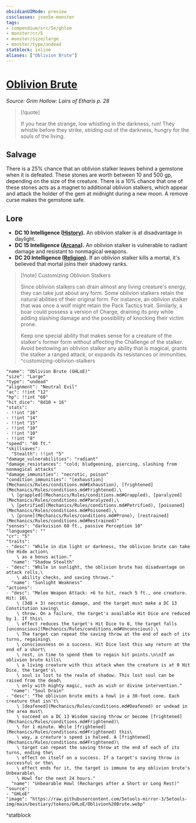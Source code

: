 ```yaml
---
obsidianUIMode: preview
cssclasses: json5e-monster
tags:
- compendium/src/5e/ghloe
- monster/cr/5
- monster/size/large
- monster/type/undead
statblock: inline
aliases: ["Oblivion Brute"]
---
```

# [Oblivion Brute](Mechanics\bestiary\undead/oblivion-brute-ghloe.md)
*Source: Grim Hollow: Lairs of Etharis p. 28*  

> [!quote]  
> 
> If you hear the strange, low whistling in the darkness, run! They whistle before they strike, striding out of the darkness, hungry for the souls of the living.

## Salvage

There is a 25% chance that an oblivion stalker leaves behind a gemstone when it is defeated. These stones are worth between 10 and 500 gp, depending on the size of the creature. There is a 10% chance that one of these stones acts as a magnet to additional oblivion stalkers, which appear and attack the holder of the gem at midnight during a new moon. A remove curse makes the gemstone safe.

## Lore

- **DC 10 Intelligence ([History](Mechanics/Rules/skills.md#History)).** An oblivion stalker is at disadvantage in daylight.  
- **DC 15 Intelligence ([Arcana](Mechanics/Rules/skills.md#Arcana)).** An oblivion stalker is vulnerable to radiant damage and resistant to nonmagical weapons.  
- **DC 20 Intelligence ([Religion](Mechanics/Rules/skills.md#Religion)).** If an oblivion stalker kills a mortal, it's believed that mortal joins their shadowy ranks.  

> [!note] Customizing Oblivion Stalkers
> 
> Since oblivion stalkers can drain almost any living creature's energy, they can take just about any form. Some oblivion stalkers retain the natural abilities of their original form. For instance, an oblivion stalker that was once a wolf might retain the Pack Tactics trait. Similarly, a boar could possess a version of Charge, draining its prey while adding slashing damage and the possibility of knocking their victim prone.
> 
> Keep one special ability that makes sense for a creature of the stalker's former form without affecting the Challenge of the stalker. Avoid bestowing an oblivion stalker any ability that is magical, grants the stalker a ranged attack, or expands its resistances or immunities.
^customizing-oblivion-stalkers

```statblock
"name": "Oblivion Brute (GHLoE)"
"size": "Large"
"type": "undead"
"alignment": "Neutral Evil"
"ac": !!int "12"
"hp": !!int "60"
"hit_dice": "8d10 + 16"
"stats":
- !!int "16"
- !!int "14"
- !!int "15"
- !!int "10"
- !!int "10"
- !!int "8"
"speed": "40 ft."
"skillsaves":
  "Stealth": !!int "5"
"damage_vulnerabilities": "radiant"
"damage_resistances": "cold; bludgeoning, piercing, slashing from nonmagical attacks"
"damage_immunities": "necrotic, poison"
"condition_immunities": "[exhaustion](Mechanics/Rules/conditions.md#Exhaustion), [frightened](Mechanics/Rules/conditions.md#Frightened),\
  \ [grappled](Mechanics/Rules/conditions.md#Grappled), [paralyzed](Mechanics/Rules/conditions.md#Paralyzed),\
  \ [petrified](Mechanics/Rules/conditions.md#Petrified), [poisoned](Mechanics/Rules/conditions.md#Poisoned),\
  \ [prone](Mechanics/Rules/conditions.md#Prone), [restrained](Mechanics/Rules/conditions.md#Restrained)"
"senses": "darkvision 60 ft., passive Perception 10"
"languages": ""
"cr": "5"
"traits":
- "desc": "While in dim light or darkness, the oblivion brute can take the Hide action\
    \ as a bonus action."
  "name": "Shadow Stealth"
- "desc": "While in sunlight, the oblivion brute has disadvantage on attack rolls,\
    \ ability checks, and saving throws."
  "name": "Sunlight Weakness"
"actions":
- "desc": "Melee Weapon Attack: +6 to hit, reach 5 ft., one creature. Hit: 16\
    \ (3d8 + 3) necrotic damage, and the target must make a DC 13 Constitution saving\
    \ throw. On a failure, the target's available Hit Dice are reduced by 1. If this\
    \ effect reduces the target's Hit Dice to 0, the target falls [unconscious](Mechanics/Rules/conditions.md#Unconscious).\
    \ The target can repeat the saving throw at the end of each of its turns, regaining\
    \ consciousness on a success. Hit Dice lost this way return at the end of a short\
    \ rest, in time to spend them to regain hit points.\n\nIf an oblivion brute kills\
    \ a living creature with this attack when the creature is at 0 Hit Dice, the target's\
    \ soul is lost to the realm of shadow. This lost soul can be raised from the dead\
    \ only with mighty magic, such as wish or divine intervention."
  "name": "Soul Drain"
- "desc": "The oblivion brute emits a howl in a 30-foot cone. Each creature that isn't\
    \ [deafened](Mechanics/Rules/conditions.md#Deafened) or undead in the area must\
    \ succeed on a DC 13 Wisdom saving throw or become [frightened](Mechanics/Rules/conditions.md#Frightened)\
    \ for 1 minute. While [frightened](Mechanics/Rules/conditions.md#Frightened) this\
    \ way, a creature's speed is halved. A [frightened](Mechanics/Rules/conditions.md#Frightened)\
    \ target can repeat the saving throw at the end of each of its turns, ending the\
    \ effect on itself on a success. If a target's saving throw is successful or the\
    \ effect ends for it, the target is immune to any oblivion brute's Unbearable\
    \ Howl for the next 24 hours."
  "name": "Unbearable Howl (Recharges after a Short or Long Rest)"
"source":
- "GHLoE"
"image": "https://raw.githubusercontent.com/5etools-mirror-3/5etools-img/main/bestiary/tokens/GHLoE/Oblivion%20Brute.webp"
```
^statblock